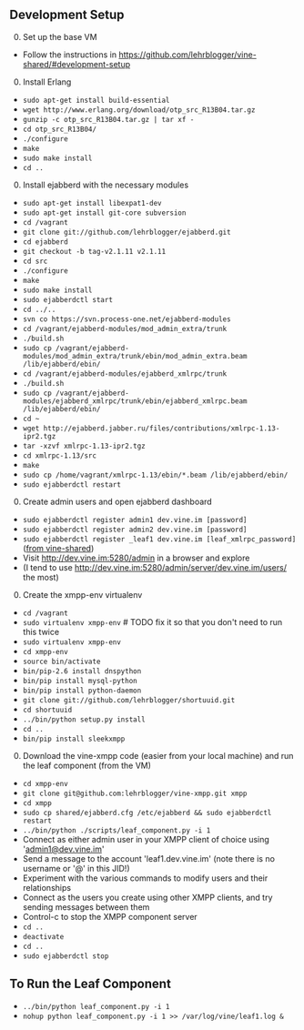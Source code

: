 Development Setup
----------
0. Set up the base VM
  * Follow the instructions in https://github.com/lehrblogger/vine-shared/#development-setup
0. Install Erlang
  * `sudo apt-get install build-essential`
  * `wget http://www.erlang.org/download/otp_src_R13B04.tar.gz`
  * `gunzip -c otp_src_R13B04.tar.gz | tar xf -`
  * `cd otp_src_R13B04/`
  * `./configure`
  * `make`
  * `sudo make install`
  * `cd ..`
0. Install ejabberd with the necessary modules
  * `sudo apt-get install libexpat1-dev`
  * `sudo apt-get install git-core subversion`
  * `cd /vagrant`
  * `git clone git://github.com/lehrblogger/ejabberd.git`
  * `cd ejabberd`
  * `git checkout -b tag-v2.1.11 v2.1.11`
  * `cd src`
  * `./configure`
  * `make`
  * `sudo make install`
  * `sudo ejabberdctl start`
  * `cd ../..`
  * `svn co https://svn.process-one.net/ejabberd-modules`
  * `cd /vagrant/ejabberd-modules/mod_admin_extra/trunk`
  * `./build.sh`
  * `sudo cp /vagrant/ejabberd-modules/mod_admin_extra/trunk/ebin/mod_admin_extra.beam /lib/ejabberd/ebin/`
  * `cd /vagrant/ejabberd-modules/ejabberd_xmlrpc/trunk`
  * `./build.sh`
  * `sudo cp /vagrant/ejabberd-modules/ejabberd_xmlrpc/trunk/ebin/ejabberd_xmlrpc.beam /lib/ejabberd/ebin/`
  * `cd ~`
  * `wget http://ejabberd.jabber.ru/files/contributions/xmlrpc-1.13-ipr2.tgz`
  * `tar -xzvf xmlrpc-1.13-ipr2.tgz`
  * `cd xmlrpc-1.13/src`
  * `make`
  * `sudo cp /home/vagrant/xmlrpc-1.13/ebin/*.beam /lib/ejabberd/ebin/`
  * `sudo ejabberdctl restart`
0. Create admin users and open ejabberd dashboard
  * `sudo ejabberdctl register admin1 dev.vine.im [password]`
  * `sudo ejabberdctl register admin2 dev.vine.im [password]`
  * `sudo ejabberdctl register _leaf1 dev.vine.im [leaf_xmlrpc_password]` ([from vine-shared](https://github.com/lehrblogger/vine-shared/blob/master/env_vars.py#L9))
  * Visit http://dev.vine.im:5280/admin in a browser and explore
  * (I tend to use http://dev.vine.im:5280/admin/server/dev.vine.im/users/ the most)
0. Create the xmpp-env virtualenv 
  * `cd /vagrant`
  * `sudo virtualenv xmpp-env`  # TODO fix it so that you don't need to run this twice
  * `sudo virtualenv xmpp-env`
  * `cd xmpp-env`
  * `source bin/activate`
  * `bin/pip-2.6 install dnspython`
  * `bin/pip install mysql-python`
  * `bin/pip install python-daemon`
  * `git clone git://github.com/lehrblogger/shortuuid.git`
  * `cd shortuuid`
  * `../bin/python setup.py install`
  * `cd ..`
  * `bin/pip install sleekxmpp`
0. Download the vine-xmpp code (easier from your local machine) and run the leaf component (from the VM)
  * `cd xmpp-env`
  * `git clone git@github.com:lehrblogger/vine-xmpp.git xmpp`
  * `cd xmpp`
  * `sudo cp shared/ejabberd.cfg /etc/ejabberd && sudo ejabberdctl restart`
  * `../bin/python ./scripts/leaf_component.py -i 1`
  * Connect as either admin user in your XMPP client of choice using 'admin1@dev.vine.im'
  * Send a message to the account 'leaf1.dev.vine.im' (note there is no username or '@' in this JID!)
  * Experiment with the various commands to modify users and their relationships
  * Connect as the users you create using other XMPP clients, and try sending messages between them
  * Control-c to stop the XMPP component server
  * `cd ..`
  * `deactivate`
  * `cd ..`
  * `sudo ejabberdctl stop`

To Run the Leaf Component
------
  * `../bin/python leaf_component.py -i 1`
  * `nohup python leaf_component.py -i 1 >> /var/log/vine/leaf1.log &`